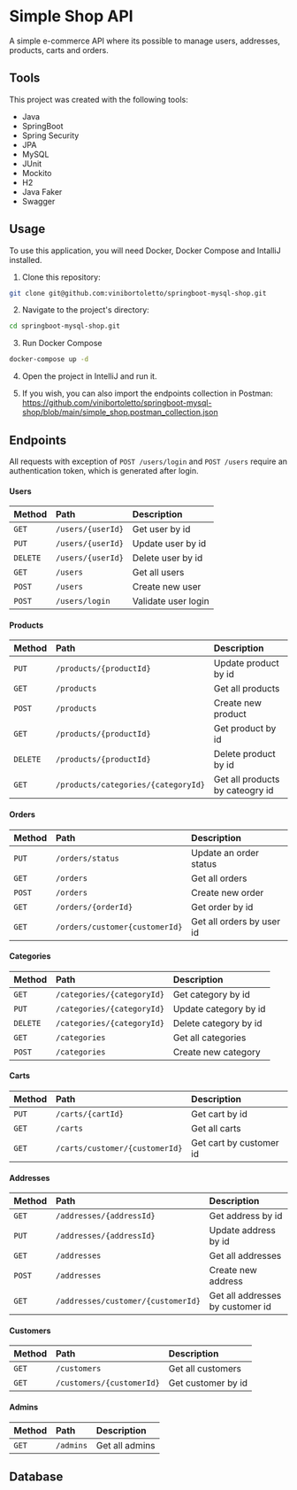 # Simple Shop API
A simple e-commerce API where its possible to manage users, addresses, products, carts and orders.

## Tools
This project was created with the following tools:

- Java
- SpringBoot
- Spring Security
- JPA
- MySQL
- JUnit
- Mockito
- H2
- Java Faker
- Swagger


## Usage
To use this application, you will need Docker, Docker Compose and IntalliJ installed.

1. Clone this repository:
```bash
git clone git@github.com:vinibortoletto/springboot-mysql-shop.git
```

2. Navigate to the project's directory:
```bash
cd springboot-mysql-shop.git
```

3. Run Docker Compose
```bash
docker-compose up -d
```

4. Open the project in IntelliJ and run it.

5. If you wish, you can also import the endpoints collection in Postman:
https://github.com/vinibortoletto/springboot-mysql-shop/blob/main/simple_shop.postman_collection.json


 ## Endpoints
All requests with exception of `POST /users/login` and `POST /users` require an authentication token, which is generated after login.

#### Users
| Method | Path      | Description                |
| :----  | :-------- | :------------------------- |
| `GET`  | `/users/{userId}`| Get user by id      |
| `PUT`  | `/users/{userId}`| Update user by id   |
| `DELETE`  | `/users/{userId}`| Delete user by id   |
| `GET`  | `/users`| Get all users  |
| `POST`  | `/users`| Create new user  |
| `POST`  | `/users/login`| Validate user login  |

#### Products
| Method | Path      | Description                |
| :----  | :-------- | :------------------------- |
| `PUT`  | `/products/{productId}`| Update product by id      |
| `GET`  | `/products`| Get all products   |
| `POST`  | `/products`| Create new product   |
| `GET`  | `/products/{productId}`| Get product by id   |
| `DELETE`  | `/products/{productId}`| Delete product by id   |
| `GET`  | `/products/categories/{categoryId}`| Get all products by cateogry id   |

#### Orders
| Method | Path      | Description                |
| :----  | :-------- | :------------------------- |
| `PUT`  | `/orders/status`| Update an order status      |
| `GET`  | `/orders`| Get all orders      |
| `POST`  | `/orders`| Create new order      |
| `GET`  | `/orders/{orderId}`| Get order by id      |
| `GET`  | `/orders/customer{customerId}`| Get all orders by user id      |

#### Categories
| Method | Path      | Description                |
| :----  | :-------- | :------------------------- |
| `GET`  | `/categories/{categoryId}`| Get category by id      |
| `PUT`  | `/categories/{categoryId}`| Update category by id      |
| `DELETE`  | `/categories/{categoryId}`| Delete category by id      |
| `GET`  | `/categories`| Get all categories      |
| `POST`  | `/categories`| Create new category      |

#### Carts
| Method | Path      | Description                |
| :----  | :-------- | :------------------------- |
| `PUT`  | `/carts/{cartId}`| Get cart by id      |
| `GET`  | `/carts`| Get all carts      |
| `GET`  | `/carts/customer/{customerId}`| Get cart by customer id      |

#### Addresses
| Method | Path      | Description                |
| :----  | :-------- | :------------------------- |
| `GET`  | `/addresses/{addressId}`| Get address by id      |
| `PUT`  | `/addresses/{addressId}`| Update address by id      |
| `GET`  | `/addresses`| Get all addresses      |
| `POST`  | `/addresses`| Create new address      |
| `GET`  | `/addresses/customer/{customerId}`| Get all addresses by customer id      |

#### Customers
| Method | Path      | Description                |
| :----  | :-------- | :------------------------- |
| `GET`  | `/customers`| Get all customers      |
| `GET`  | `/customers/{customerId}`| Get customer by id      |

#### Admins
| Method | Path      | Description                |
| :----  | :-------- | :------------------------- |
| `GET`  | `/admins`| Get all admins      |

## Database

<img src="https://i.imgur.com/U4IulF5.png" alt="" />





<!-- <img src="https://i.imgur.com/zdbAC7V.png" alt="" /> -->
